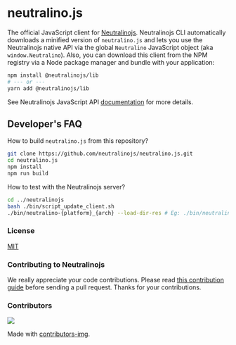 # neutralino.js

The official JavaScript client for [Neutralinojs](https://github.com/neutralinojs/neutralinojs). Neutralinojs CLI automatically downloads a minified version of `neutralino.js` and lets you use the Neutralinojs native API via the global `Neutralino` JavaScript object (aka `window.Neutralino`). Also, you can download this client from the NPM registry via a Node package manager and bundle with your application:

```bash
npm install @neutralinojs/lib
# --- or ---
yarn add @neutralinojs/lib
```

See Neutralinojs JavaScript API [documentation](https://neutralino.js.org/docs/api/overview) for more details.

## Developer's FAQ

How to build `neutralino.js` from this repository?

```bash
git clone https://github.com/neutralinojs/neutralino.js.git
cd neutralino.js
npm install
npm run build
```

How to test with the Neutralinojs server?

```bash
cd ../neutralinojs
bash ./bin/script_update_client.sh
./bin/neutralino-{platform}_{arch} --load-dir-res # Eg: ./bin/neutralino-linux_x64 --load-dir-res
```

### License

[MIT](LICENSE)

### Contributing to Neutralinojs

We really appreciate your code contributions. Please read [this contribution guide](https://neutralino.js.org/docs/contributing/framework-developer-guide#contribution-guidelines) before sending a pull request. Thanks for your contributions.

### Contributors

<a href="https://github.com/neutralinojs/neutralino.js/graphs/contributors">
  <img src="https://contrib.rocks/image?repo=neutralinojs/neutralino.js" />
</a>

Made with [contributors-img](https://contrib.rocks).


